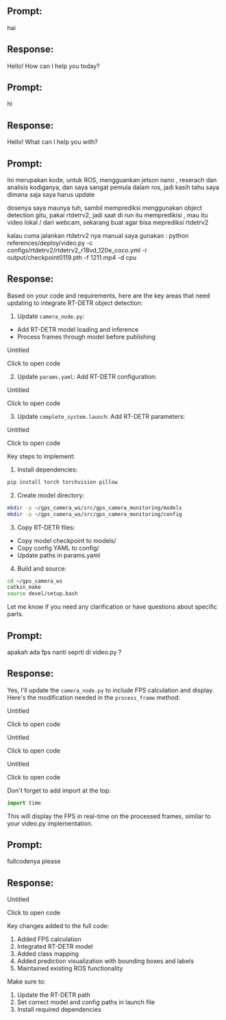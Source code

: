 ## Prompt:
hai

## Response:
Hello! How can I help you today?

## Prompt:
hi

## Response:
Hello! What can I help you with?

## Prompt:
Ini merupakan kode, untuk ROS, mengguankan jetson nano , reserach dan analisis kodiganya, dan saya sangat pemula dalam ros, jadi kasih tahu saya dimana saja saya harus update

dosenya saya maunya tuh, sambil memprediksi menggunakan object detection gitu, pakai rtdetrv2, jadi saat di run itu mempredikisi , mau itu video lokal / dari webcam, sekarang buat agar bisa meprediksi rtdetrv2

kalau cuma jalankan rtdetrv2 nya manual saya gunakan : python references/deploy/video.py -c configs/rtdetrv2/rtdetrv2\_r18vd\_120e\_coco.yml -r output/checkpoint0119.pth -f 1211.mp4 -d cpu

## Response:
Based on your code and requirements, here are the key areas that need updating to integrate RT-DETR object detection:

1.  Update `camera_node.py`:

*   Add RT-DETR model loading and inference
*   Process frames through model before publishing

Untitled

Click to open code

2.  Update `params.yaml`: Add RT-DETR configuration:

Untitled

Click to open code

3.  Update `complete_system.launch`: Add RT-DETR parameters:

Untitled

Click to open code

Key steps to implement:

1.  Install dependencies:

```bash
pip install torch torchvision pillow
```

2.  Create model directory:

```bash
mkdir -p ~/gps_camera_ws/src/gps_camera_monitoring/models
mkdir -p ~/gps_camera_ws/src/gps_camera_monitoring/config
```

3.  Copy RT-DETR files:

*   Copy model checkpoint to models/
*   Copy config YAML to config/
*   Update paths in params.yaml

4.  Build and source:

```bash
cd ~/gps_camera_ws
catkin_make
source devel/setup.bash
```

Let me know if you need any clarification or have questions about specific parts.

## Prompt:
apakah ada fps nanti seprti di video.py ?

## Response:
Yes, I'll update the `camera_node.py` to include FPS calculation and display. Here's the modification needed in the `process_frame` method:

Untitled

Click to open code

Untitled

Click to open code

Untitled

Click to open code

Don't forget to add import at the top:

```python
import time
```

This will display the FPS in real-time on the processed frames, similar to your video.py implementation.

## Prompt:
fullcodenya please

## Response:
Untitled

Click to open code

Key changes added to the full code:

1.  Added FPS calculation
2.  Integrated RT-DETR model
3.  Added class mapping
4.  Added prediction visualization with bounding boxes and labels
5.  Maintained existing ROS functionality

Make sure to:

1.  Update the RT-DETR path
2.  Set correct model and config paths in launch file
3.  Install required dependencies

